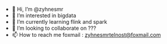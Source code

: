 - 👋 Hi, I’m @zyhnesmr
- 👀 I’m interested in bigdata
- 🌱 I’m currently learning flink and spark
- 💞️ I’m looking to collaborate on ???
- 📫 How to reach me foxmail : zyhnesmrtelnost@foxmail.com

<!---
zyhnesmr/zyhnesmr is a ✨ special ✨ repository because its `README.md` (this file) appears on your GitHub profile.
You can click the Preview link to take a look at your changes.
--->
